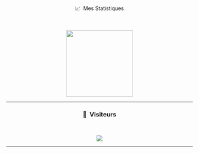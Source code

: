 <p align="center">📈 &nbsp;Mes Statistiques</p>
<br>
<p align="center">
 <img height="180em" src="https://github-readme-stats-eight-theta.vercel.app/api?username=arthurdufinister&show_icons=true&theme=react&include_all_commits=true&locale=fr"/>
</p>

-----

### <p align="center">👀 &nbsp;Visiteurs</p>
<br>
<p align="center">
  <img src="https://profile-counter.glitch.me/arthurdufinister/count.svg" />
</p>

-----

